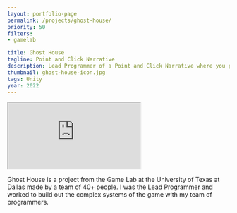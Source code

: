 ```yaml
---
layout: portfolio-page
permalink: /projects/ghost-house/
priority: 50
filters:
- gamelab

title: Ghost House
tagline: Point and Click Narrative
description: Lead Programmer of a Point and Click Narrative where you play as a Ghost and interact with the family living there.
thumbnail: ghost-house-icon.jpg
tags: Unity
year: 2022
---
```


<iframe class="full aspect16-9" src="https://www.youtube.com/embed/e5zjS_L5rpE?autoplay=1&mute=1&loop=1&list=PLRNKKzTiLuHQRX_pm5diVAn5m-Hw_coLF" allowfullscreen></iframe>

Ghost House is a project from the Game Lab at the University of Texas at Dallas made by a team of 40+ people. I was the Lead Programmer and worked to build out the complex systems of the game with my team of programmers.
